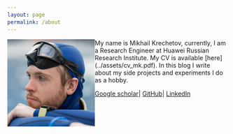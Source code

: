 ```yaml
---
layout: page
permalink: /about
---
```

<img src="../assets/img/myphoto.jpg" style="float: left;" width="200"/>
My name is Mikhail Krechetov, currently, I am a Research Engineer at Huawei Russian Research Institute. My CV is available [here](../assets/cv_mk.pdf). In this blog I write about my side projects and experiments I do as a hobby.

[Google scholar](https://scholar.google.com/citations?user=rR9KqKAAAAAJ&hl=en)| [GitHub](https://github.com/mkrechetov)| [LinkedIn](https://linkedin.com/in/mikhail-krechetov/)
